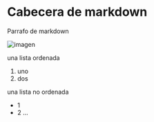 # Cabecera de markdown

Parrafo de markdown

![imagen](./img/error_prueba.png)

una lista ordenada
1. uno
2. dos

una lista no ordenada
- 1
- 2
...
